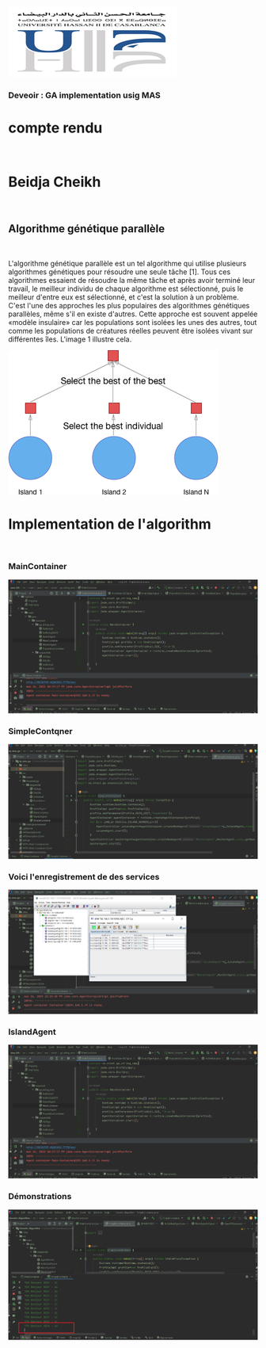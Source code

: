<img src="captures/img.png">
<h3>Deveoir : GA implementation usig MAS</h3>
<h1>compte rendu</h1><br>
<h1>Beidja Cheikh </h1><br>
<h2>Algorithme génétique parallèle</h2><br>
<p>L'algorithme génétique parallèle est un tel algorithme qui utilise plusieurs algorithmes génétiques pour résoudre une seule tâche [1]. Tous ces algorithmes essaient de résoudre la même tâche et après avoir terminé leur travail, le meilleur individu de chaque algorithme est sélectionné, puis le meilleur d'entre eux est sélectionné, et c'est la solution à un problème. C'est l'une des approches les plus populaires des algorithmes génétiques parallèles, même s'il en existe d'autres. Cette approche est souvent appelée «modèle insulaire» car les populations sont isolées les unes des autres, tout comme les populations de créatures réelles peuvent être isolées vivant sur différentes îles. L'image 1 illustre cela.</p>
<img src="captures/img1.png">
<h1>Implementation de l'algorithm</h1><br>
<h3>MainContainer</h3>
<img src="captures/img2.png">
<h3>SimpleContqner</h3>
<img src="captures/img4.png">
<h3>Voici l'enregistrement de des services</h3>
<img src="captures/img5.png">
<h3>IslandAgent</h3>
<img src="captures/img2.png">
<h3>Démonstrations</h3>
<img src="captures/img6.png">






